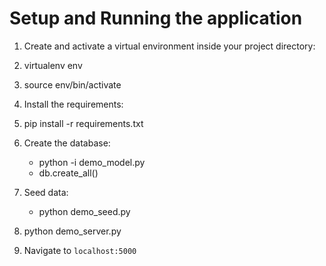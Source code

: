 # Setup and Running the application

1. Create and activate a virtual environment inside your project directory: 

2. virtualenv env

3. source env/bin/activate

4. Install the requirements:

5. pip install -r requirements.txt

6. Create the database:
	- python -i demo_model.py
	- db.create_all()

7. Seed data:
	- python demo_seed.py

8. python demo_server.py

9. Navigate to `localhost:5000`

